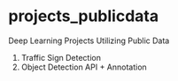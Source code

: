 # projects_publicdata
Deep Learning Projects Utilizing Public Data
1. Traffic Sign Detection
2. Object Detection API + Annotation
